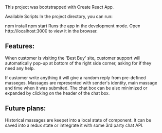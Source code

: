 This project was bootstrapped with Create React App.

Available Scripts
In the project directory, you can run:

npm install
npm start
Runs the app in the development mode.
Open http://localhost:3000 to view it in the browser.


## Features:

When customer is visiting the 'Best Buy' site, customer support will automatically pop-up at bottom of the right side corner, asking for if they need any help. 

If customer write anything it will give a random reply from pre-defined masseges. Massages are represented with sender's identity, main massage and time when it was submited. The chat box can be also minimized or expanded by clicking on the header of the chat box. 


## Future plans:

Historical massages are keepet into a local state of component. It can be saved into a redux state or intregrate it with some 3rd party chat API. 



